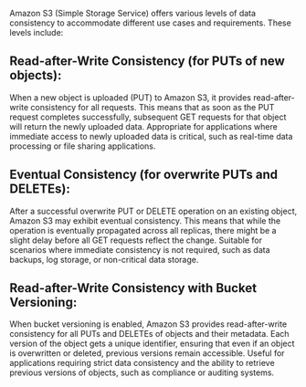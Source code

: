 Amazon S3 (Simple Storage Service) offers various levels of data consistency to accommodate different use cases and requirements. These levels include:

## Read-after-Write Consistency (for PUTs of new objects):
When a new object is uploaded (PUT) to Amazon S3, it provides read-after-write consistency for all requests. 
This means that as soon as the PUT request completes successfully, subsequent GET requests for that object will return the newly uploaded data.
Appropriate for applications where immediate access to newly uploaded data is critical, such as real-time data processing or file sharing applications.

## Eventual Consistency (for overwrite PUTs and DELETEs):
After a successful overwrite PUT or DELETE operation on an existing object, Amazon S3 may exhibit eventual consistency. 
This means that while the operation is eventually propagated across all replicas, there might be a slight delay before all GET requests reflect the change.
Suitable for scenarios where immediate consistency is not required, such as data backups, log storage, or non-critical data storage.

## Read-after-Write Consistency with Bucket Versioning:
When bucket versioning is enabled, Amazon S3 provides read-after-write consistency for all PUTs and DELETEs of objects 
and their metadata. Each version of the object gets a unique identifier, ensuring that even if an object is overwritten or deleted, previous versions remain accessible.
Useful for applications requiring strict data consistency and the ability to retrieve previous versions of objects, such as compliance or auditing systems.

